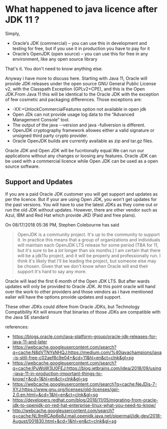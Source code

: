 # What happened to java licence after JDK 11 ?

Simply,
  - Oracle’s JDK (commercial) – you can use this in development and testing for free, but if you use it in production you have to pay for it
  - Oracle’s OpenJDK (open source) – you can use this for free in any environment, like any open source library

That's it. You don't need to know anything else.

Anyway i have more to discuss here.
Starting with Java 11, Oracle will provide JDK releases under the open source GNU General Public License v2, with the Classpath Exception (GPLv2+CPE), and this is the Open JDK.From Java 11 this will be identical to the Oracle JDK with the exception of few cosmetic and packaging differences.
Those exceptions are:

 - -XX:+UnlockCommercialFeatures option not available in open jdk
 - Open JDk can not provide usage log data to the “Advanced Management Console” tool.
 - The output of the java --version and java -fullversion is different.
 - OpenJDK cryptography framework allowes either a valid signature or unsigned third party crypto provider.
 - Oracle OpenJDK builds are currently available as zip and tar.gz files.
 
Oracle JDK and Open JDK will be fucntionally equal.We can run our applications without any changes or loosing any features.
Oracle JDK can be used with a commercial licence while Open JDK can be used as a open source software.

## Support and Updates

If you are a paid Oracle JDK customer you will get support and updates as per the licence. But if your are using Open JDK, you won't get updates for the past versions. You will have to use the latest JDKs as they come out or run the old JDK without updates.
However, there are other vendor such as  Azul, IBM and Red Hat which provide JKD (Paid and free plans).

On 08/17/2018 05:36 PM, Stephen Colebourne has said
> OpenJDK is a community project. It's up to the community to support
> it. In practice this means that a group of organizations and
> individuals will maintain each OpenJDK LTS release for some period
> (TBA for 11, but it's sure to be a *lot* longer than six months.) I am
> certain that there will be a jdk11u project, and it will be properly
> and professionally run. I think it's likely that I'll be leading the
> project, but someone else may be chosen. Given that we don't know when
> Oracle will end their support it's hard to say any more.

Oracle will lead the first 6 month of the Open JDK LTS. But after wards updates will only be provided to Oracle JDK. At this point oracle will hand over the work to other providers and those vendors as i have mentioned ealier will have the options provide updates and support.

These other JDKs could difere from Oracle JDKs, but Technology Compatibility Kit will ensure that binaries of those JDKs are compatible with the Java SE standard


references:
 - https://blogs.oracle.com/java-platform-group/oracle-jdk-releases-for-java-11-and-later
 - https://webcache.googleusercontent.com/search?q=cache:N8dVTNYsNHQJ:https://medium.com/%40javachampions/java-is-still-free-c02aef8c9e04+&cd=11&hl=en&ct=clnk&gl=sg
 - https://webcache.googleusercontent.com/search?q=cache:IPuWoW3U0FEJ:https://blog.jetbrains.com/idea/2018/09/using-java-11-in-production-important-things-to-know/+&cd=1&hl=en&ct=clnk&gl=sg
 - https://webcache.googleusercontent.com/search?q=cache:NeJDis-7-XYJ:https://www.gnu.org/licenses/old-licenses/gpl-2.0.en.html+&cd=1&hl=en&ct=clnk&gl=sg
 - https://developers.redhat.com/blog/2018/11/05/migrating-from-oracle-jdk-to-openjdk-on-red-hat-enterprise-linux-what-you-need-to-know/
 - http://webcache.googleusercontent.com/search?q=cache:NL9mRCAp6p8J:mail.openjdk.java.net/pipermail/jdk-dev/2018-August/001830.html+&cd=1&hl=en&ct=clnk&gl=sg
 
